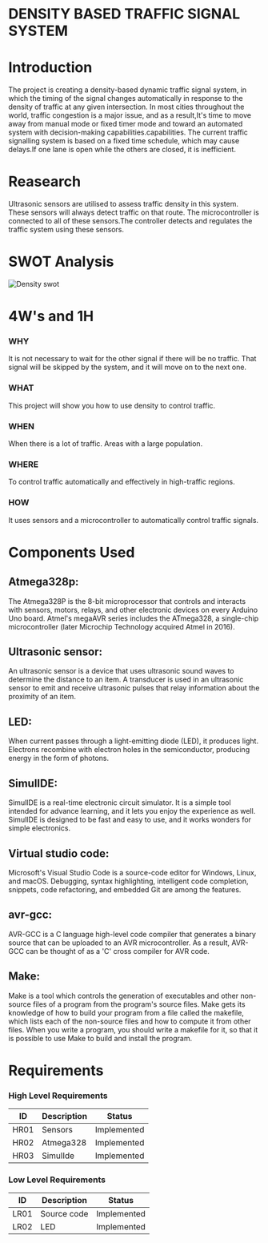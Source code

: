 # DENSITY BASED TRAFFIC SIGNAL SYSTEM
# Introduction
The project is creating a density-based dynamic traffic signal system, in which the timing of the signal changes automatically in response to the density of traffic at any given intersection. In most cities throughout the world, traffic congestion is a major issue, and as a result,It's time to move away from manual mode or fixed timer mode and toward an automated system with decision-making capabilities.capabilities. The current traffic signalling system is based on a fixed time schedule, which may cause delays.If one lane is open while the others are closed, it is inefficient.

# Reasearch
Ultrasonic sensors are utilised to assess traffic density in this system. These sensors will always detect traffic on that route. The microcontroller is connected to all of these sensors.The controller detects and regulates the traffic system using these sensors.

# SWOT Analysis
![Density swot](https://user-images.githubusercontent.com/98818208/156871631-79bc2a59-d456-4e63-b0e4-46a54c26d549.jpg)



# 4W's and 1H
### WHY
It is not necessary to wait for the other signal if there will be no traffic.
That signal will be skipped by the system, and it will move on to the next one.
### WHAT
This project will show you how to use density to control traffic.
### WHEN
When there is a lot of traffic.
Areas with a large population.
### WHERE
To control traffic automatically and effectively in high-traffic regions.
### HOW
It uses sensors and a microcontroller to automatically control traffic signals.



# Components Used
## Atmega328p:
The Atmega328P is the 8-bit microprocessor that controls and interacts with sensors, motors, relays, and other electronic devices on every Arduino Uno board. Atmel's megaAVR series includes the ATmega328, a single-chip microcontroller (later Microchip Technology acquired Atmel in 2016).

## Ultrasonic sensor:
An ultrasonic sensor is a device that uses ultrasonic sound waves to determine the distance to an item. A transducer is used in an ultrasonic sensor to emit and receive ultrasonic pulses that relay information about the proximity of an item.

## LED:
When current passes through a light-emitting diode (LED), it produces light. Electrons recombine with electron holes in the semiconductor, producing energy in the form of photons.

## SimulIDE:
SimulIDE is a real-time electronic circuit simulator. It is a simple tool intended for advance learning, and it lets you enjoy the experience as well. SimulIDE is designed to be fast and easy to use, and it works wonders for simple electronics.

## Virtual studio code:
Microsoft's Visual Studio Code is a source-code editor for Windows, Linux, and macOS. Debugging, syntax highlighting, intelligent code completion, snippets, code refactoring, and embedded Git are among the features.

## avr-gcc:
AVR-GCC is a C language high-level code compiler that generates a binary source that can be uploaded to an AVR microcontroller. As a result, AVR-GCC can be thought of as a 'C' cross compiler for AVR code.

## Make:
Make is a tool which controls the generation of executables and other non-source files of a program from the program's source files. Make gets its knowledge of how to build your program from a file called the makefile, which lists each of the non-source files and how to compute it from other files. When you write a program, you should write a makefile for it, so that it is possible to use Make to build and install the program.

# Requirements
### High Level Requirements
| ID | Description | Status |
 |----| ------------------ | ------ |
 | HR01 | Sensors | Implemented |
  | HR02 | Atmega328 | Implemented |
  |HR03|SimulIde| Implemented |
### Low Level Requirements
 | ID | Description | Status |
 | -- | ---------------- |----| 
 | LR01 | Source code | Implemented |
 | LR02 | LED | Implemented |
